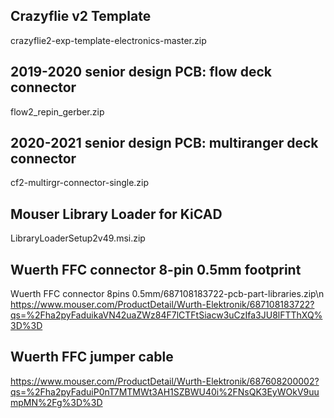 ## Crazyflie v2 Template
crazyflie2-exp-template-electronics-master.zip

## 2019-2020 senior design PCB: flow deck connector
flow2_repin_gerber.zip

## 2020-2021 senior design PCB: multiranger deck connector
cf2-multirgr-connector-single.zip

## Mouser Library Loader for KiCAD
LibraryLoaderSetup2v49.msi.zip

## Wuerth FFC connector 8-pin 0.5mm footprint
Wuerth FFC connector 8pins 0.5mm/687108183722-pcb-part-libraries.zip\n
https://www.mouser.com/ProductDetail/Wurth-Elektronik/687108183722?qs=%2Fha2pyFaduikaVN42uaZWz84F7lCTFtSiacw3uCzIfa3JU8lFTThXQ%3D%3D

## Wuerth FFC jumper cable
https://www.mouser.com/ProductDetail/Wurth-Elektronik/687608200002?qs=%2Fha2pyFaduiP0nT7MTMWt3AH1SZBWU40i%2FNsQK3EyWOkV9uumpMN%2Fg%3D%3D

